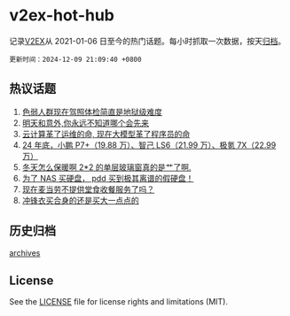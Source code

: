 # v2ex-hot-hub

 记录[V2EX](https://www.v2ex.com/)从 2021-01-06 日至今的热门话题。每小时抓取一次数据，按天[归档](archives)。

`更新时间：2024-12-09 21:09:40 +0800`

## 热议话题

1. [色弱人群现在驾照体检简直是地狱级难度](https://www.v2ex.com/t/1095995)
1. [明天和意外,你永远不知道哪个会先来](https://www.v2ex.com/t/1096166)
1. [云计算革了运维的命, 现在大模型革了程序员的命](https://www.v2ex.com/t/1095988)
1. [24 年底，小鹏 P7+（19.88 万）、智己 LS6（21.99 万）、极氪 7X（22.99 万）](https://www.v2ex.com/t/1096085)
1. [冬天怎么保暖啊 2*2 的单层玻璃窗真的是艹了啊.](https://www.v2ex.com/t/1096103)
1. [为了 NAS 买硬盘， pdd 买到极其离谱的假硬盘！](https://www.v2ex.com/t/1096064)
1. [现在麦当劳不提供堂食收餐服务了吗？](https://www.v2ex.com/t/1095997)
1. [冲锋衣买合身的还是买大一点点的](https://www.v2ex.com/t/1095982)

## 历史归档

[archives](archives)

## License

See the [LICENSE](LICENSE) file for license rights and limitations (MIT).

